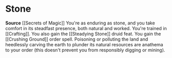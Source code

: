 ﻿---
id: '6'
name: Stone
rarity: Common
source: '[[DATABASE/source/Secrets of Magic|Secrets of Magic]]'
trait: null
type: Druidic Order

---
# Stone

**Source** [[Secrets of Magic]] 
You're as enduring as stone, and you take comfort in its steadfast presence, both natural and worked. You're trained in [[Crafting]]. You also gain the [[Steadying Stone]] druid feat. You gain the [[Crushing Ground]] order spell. Poisoning or polluting the land and heedlessly carving the earth to plunder its natural resources are anathema to your order (this doesn't prevent you from responsibly digging or mining).